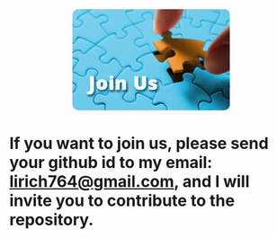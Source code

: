 <div align="center">
  <img src="./joinus1.png"/>
</div>

# If you want to join us, please send your github id to my email: lirich764@gmail.com, and I will invite you to contribute to the repository.
